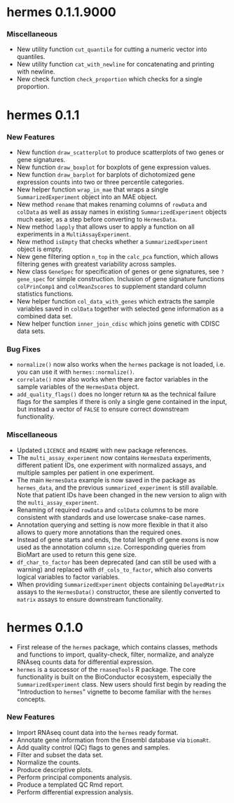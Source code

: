 # hermes 0.1.1.9000

### Miscellaneous
* New utility function `cut_quantile` for cutting a numeric vector into quantiles.
* New utility function `cat_with_newline` for concatenating and printing with newline.
* New check function `check_proportion` which checks for a single proportion.

# hermes 0.1.1

### New Features
* New function `draw_scatterplot` to produce scatterplots of two genes or gene signatures.
* New function `draw_boxplot` for boxplots of gene expression values.
* New function `draw_barplot` for barplots of dichotomized gene expression counts into two or three percentile categories.
* New helper function `wrap_in_mae` that wraps a single `SummarizedExperiment` object into an MAE object.
* New method `rename` that makes renaming columns of `rowData` and `colData` as well as assay names in existing `SummarizedExperiment` objects much easier, as a step before converting to `HermesData`.
* New method `lapply` that allows user to apply a function on all experiments in a `MultiAssayExperiment`.
* New method `isEmpty` that checks whether a `SummarizedExperiment` object is empty.
* New gene filtering option `n_top` in the `calc_pca` function, which allows filtering genes with greatest variability across samples. 
* New class `GeneSpec` for specification of genes or gene signatures, see `?gene_spec` for simple construction. Inclusion of gene signature functions `colPrinComp1` and `colMeanZscores` to supplement standard column statistics functions.
* New helper function `col_data_with_genes` which extracts the sample variables saved in `colData` together with selected gene information as a combined data set.
* New helper function `inner_join_cdisc` which joins genetic with CDISC data sets.

### Bug Fixes
* `normalize()` now also works when the `hermes` package is not loaded, i.e. you can use it with `hermes::normalize()`.
* `correlate()` now also works when there are factor variables in the sample variables of the `HermesData` object.
* `add_quality_flags()` does no longer return `NA` as the technical failure flags for the samples if there is only a single gene contained in the input, but instead a vector of `FALSE` to ensure correct downstream functionality.

### Miscellaneous
* Updated `LICENCE` and `README` with new package references.
* The `multi_assay_experiment` now contains `HermesData` experiments, different patient IDs, one experiment with normalized assays, and multiple samples per patient in one experiment.
* The main `HermesData` example is now saved in the package as `hermes_data`, and the previous `summarized_experiment` is still available. Note that patient IDs have been changed in the new version to align with the `multi_assay_experiment`.
* Renaming of required `rowData` and `colData` columns to be more consistent with standards and use lowercase snake-case names.
* Annotation querying and setting is now more flexible in that it also allows to query more annotations than the required ones.
* Instead of gene starts and ends, the total length of gene exons is now used as the annotation column `size`. Corresponding queries from BioMart are used to return this gene size.
* `df_char_to_factor` has been deprecated (and can still be used with a warning) and replaced with `df_cols_to_factor`, which also converts logical variables to factor variables.
* When providing `SummarizedExperiment` objects containing `DelayedMatrix` assays to the `HermesData()` constructor, these are silently converted to `matrix` assays to ensure downstream functionality.

# hermes 0.1.0
* First release of the `hermes` package, which contains classes, methods and functions to import, quality-check, filter, normalize, and analyze RNAseq counts data for differential expression.
* `hermes` is a successor of the `rnaseqTools` R package. The core functionality is built on the BioConductor ecosystem, especially the `SummarizedExperiment` class. New users should first begin by reading the "Introduction to `hermes`" vignette to become familiar with the `hermes` concepts.

### New Features
* Import RNAseq count data into the `hermes` ready format.
* Annotate gene information from the Ensembl database via `biomaRt`.
* Add quality control (QC) flags to genes and samples.
* Filter and subset the data set.
* Normalize the counts.
* Produce descriptive plots.
* Perform principal components analysis.
* Produce a templated QC Rmd report.
* Perform differential expression analysis.
